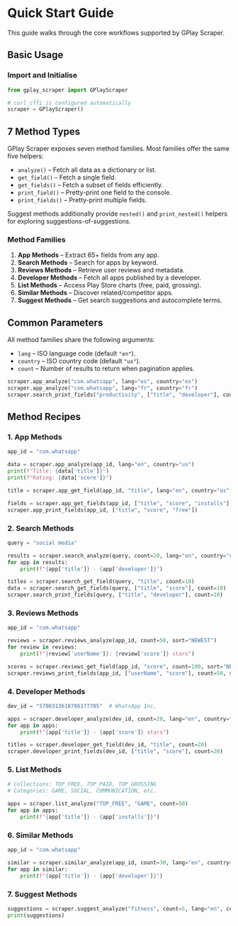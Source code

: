 # Quick Start Guide

This guide walks through the core workflows supported by GPlay Scraper.

## Basic Usage

### Import and Initialise

```python
from gplay_scraper import GPlayScraper

# curl_cffi is configured automatically
scraper = GPlayScraper()
```

## 7 Method Types

GPlay Scraper exposes seven method families. Most families offer the same five helpers:

- `analyze()` – Fetch all data as a dictionary or list.
- `get_field()` – Fetch a single field.
- `get_fields()` – Fetch a subset of fields efficiently.
- `print_field()` – Pretty-print one field to the console.
- `print_fields()` – Pretty-print multiple fields.

Suggest methods additionally provide `nested()` and `print_nested()` helpers for exploring suggestions-of-suggestions.

### Method Families

1. **App Methods** – Extract 65+ fields from any app.
2. **Search Methods** – Search for apps by keyword.
3. **Reviews Methods** – Retrieve user reviews and metadata.
4. **Developer Methods** – Fetch all apps published by a developer.
5. **List Methods** – Access Play Store charts (free, paid, grossing).
6. **Similar Methods** – Discover related/competitor apps.
7. **Suggest Methods** – Get search suggestions and autocomplete terms.

## Common Parameters

All method families share the following arguments:

- `lang` – ISO language code (default `"en"`).
- `country` – ISO country code (default `"us"`).
- `count` – Number of results to return when pagination applies.

```python
scraper.app_analyze("com.whatsapp", lang="es", country="es")
scraper.app_analyze("com.whatsapp", lang="fr", country="fr")
scraper.search_print_fields("productivity", ["title", "developer"], count=25, lang="en", country="us")
```

## Method Recipes

### 1. App Methods

```python
app_id = "com.whatsapp"

data = scraper.app_analyze(app_id, lang="en", country="us")
print(f"Title: {data['title']}")
print(f"Rating: {data['score']}")

title = scraper.app_get_field(app_id, "title", lang="en", country="us")

fields = scraper.app_get_fields(app_id, ["title", "score", "installs"])
scraper.app_print_fields(app_id, ["title", "score", "free"])
```

### 2. Search Methods

```python
query = "social media"

results = scraper.search_analyze(query, count=20, lang="en", country="us")
for app in results:
    print(f"{app['title']} - {app['developer']}")

titles = scraper.search_get_field(query, "title", count=10)
data = scraper.search_get_fields(query, ["title", "score"], count=10)
scraper.search_print_fields(query, ["title", "developer"], count=10)
```

### 3. Reviews Methods

```python
app_id = "com.whatsapp"

reviews = scraper.reviews_analyze(app_id, count=50, sort="NEWEST")
for review in reviews:
    print(f"{review['userName']}: {review['score']} stars")

scores = scraper.reviews_get_field(app_id, "score", count=100, sort="NEWEST")
scraper.reviews_print_fields(app_id, ["userName", "score"], count=50, sort="NEWEST")
```

### 4. Developer Methods

```python
dev_id = "5700313618786177705"  # WhatsApp Inc.

apps = scraper.developer_analyze(dev_id, count=20, lang="en", country="us")
for app in apps:
    print(f"{app['title']} - {app['score']} stars")

titles = scraper.developer_get_field(dev_id, "title", count=20)
scraper.developer_print_fields(dev_id, ["title", "score"], count=20)
```

### 5. List Methods

```python
# Collections: TOP_FREE, TOP_PAID, TOP_GROSSING
# Categories: GAME, SOCIAL, COMMUNICATION, etc.

apps = scraper.list_analyze("TOP_FREE", "GAME", count=50)
for app in apps:
    print(f"{app['title']} - {app['installs']}")
```

### 6. Similar Methods

```python
app_id = "com.whatsapp"

similar = scraper.similar_analyze(app_id, count=30, lang="en", country="us")
for app in similar:
    print(f"{app['title']} - {app['developer']}")
```

### 7. Suggest Methods

```python
suggestions = scraper.suggest_analyze("fitness", count=5, lang="en", country="us")
print(suggestions)
```
